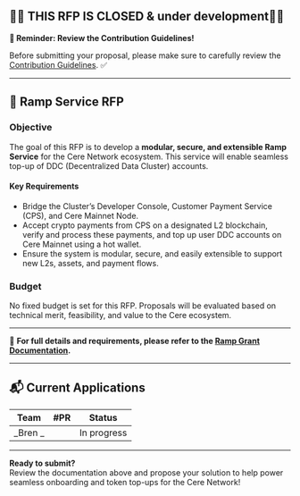 🚨🚨 THIS RFP IS CLOSED & under development🚨🚨 
---
**🚨 Reminder: Review the Contribution Guidelines!**

Before submitting your proposal, please make sure to carefully review the [Contribution Guidelines](https://github.com/Cerebellum-Network/grant-program/blob/master/README.md). ✅

---

## 🧩 Ramp Service RFP

### Objective

The goal of this RFP is to develop a **modular, secure, and extensible Ramp Service** for the Cere Network ecosystem. This service will enable seamless top-up of DDC (Decentralized Data Cluster) accounts. 

#### Key Requirements

- Bridge the Cluster’s Developer Console, Customer Payment Service (CPS), and Cere Mainnet Node.
- Accept crypto payments from CPS on a designated L2 blockchain, verify and process these payments, and top up user DDC accounts on Cere Mainnet using a hot wallet.
- Ensure the system is modular, secure, and easily extensible to support new L2s, assets, and payment flows.

### Budget

No fixed budget is set for this RFP. Proposals will be evaluated based on technical merit, feasibility, and value to the Cere ecosystem.

---

📄 **For full details and requirements, please refer to the [Ramp Grant Documentation](https://github.com/Cerebellum-Network/cluster-apps/blob/dev/apps/developer-console/ramp_grant.md).**

---

## 📬 Current Applications

| Team                  | #PR  | Status  |
|-----------------------|------|---------|
| _Bren  _ |      | In progress   |

---

**Ready to submit?**  
Review the documentation above and propose your solution to help power seamless onboarding and token top-ups for the Cere Network!
